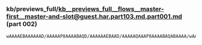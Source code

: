 ### kb/previews_full/kb__previews_full__flows__master-first__master-and-slot@guest.har.part103.md.part001.md (part 002)

```md
wAAAAEBAAAAAAD/AAAAAP8AAAABAQD/AAAAAAEBAAD/AAAAAQAAAP8AAAABAQABAAAA/wAAAAD/AAAAAAEAAQEAAP8AAQAAAQ
```

```
